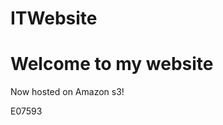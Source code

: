 # ITWebsite
<head>
  <title> My Website Home Page</title> 
</head>
  <body>
	  <h1>Welcome to my website</h1>
	  <p>Now hosted on Amazon s3!</p>
	  <p>E07593</p>
  </body>
</html>

